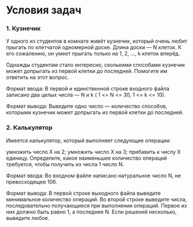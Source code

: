# Условия задач
### 1. Кузнечик
У одного из студентов в комнате живёт кузнечик, который очень любит прыгать по клетчатой одномерной доске. Длина доски — N клеток. К его сожалению, он умеет прыгать только на 1, 2, …, k клеток вперёд.

Однажды студентам стало интересно, сколькими способами кузнечик может допрыгать из первой клетки до последней. Помогите им ответить на этот вопрос.

Формат ввода: В первой и единственной строке входного файла записано два целых числа — N и k ( 1 <= N <= 30, 1 <= k <= 10).

Формат вывода: Выведите одно число — количество способов, которыми кузнечик может допрыгать из первой клетки до последней.
### 2. Калькулятор
Имеется калькулятор, который выполняет следующие операции:

умножить число X на 2;
умножить число X на 3;
прибавить к числу X единицу.
Определите, какое наименьшее количество операций требуется, чтобы получить из числа 1 число N.

Формат ввода: Во входном файле написано натуральное число N, не превосходящее 106.

Формат вывода: В первой строке выходного файла выведите минимальное количество операций. Во второй строке выведите числа, последовательно получающиеся при выполнении операций. Первое из них должно быть равно 1, а последнее N. Если решений несколько, выведите любое.
